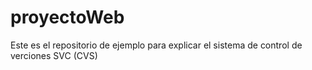 # proyectoWeb
Este es el repositorio de ejemplo para explicar el sistema de control de verciones SVC (CVS)
